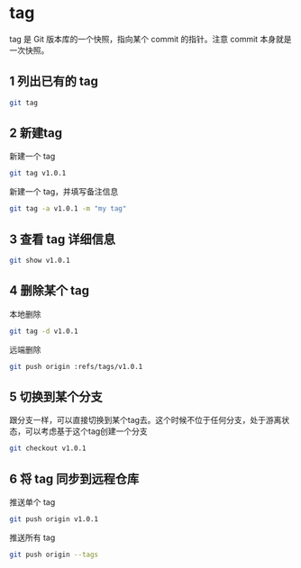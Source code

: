 # tag

tag 是 Git 版本库的一个快照，指向某个 commit 的指针。注意 commit 本身就是一次快照。

## 1 列出已有的 tag

```sh
git tag
```

## 2 新建tag

新建一个 tag

```sh
git tag v1.0.1
```

新建一个 tag，并填写备注信息

```sh
git tag -a v1.0.1 -m "my tag"
```

## 3 查看 tag 详细信息

```sh
git show v1.0.1
```

## 4 删除某个 tag

本地删除

```sh
git tag -d v1.0.1 
```

远端删除

```sh
git push origin :refs/tags/v1.0.1
```

## 5 切换到某个分支

跟分支一样，可以直接切换到某个tag去。这个时候不位于任何分支，处于游离状态，可以考虑基于这个tag创建一个分支

```sh
git checkout v1.0.1
```

## 6 将 tag 同步到远程仓库

推送单个 tag

```sh
git push origin v1.0.1
```

推送所有 tag

```sh
git push origin --tags
```